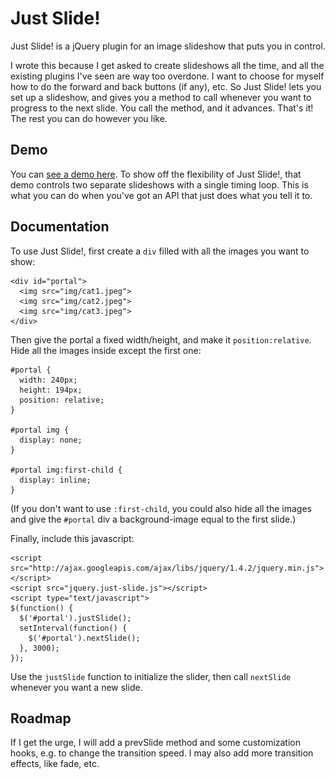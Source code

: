 # Just Slide!

Just Slide! is a jQuery plugin for an image slideshow that puts you in control.

I wrote this because I get asked to create slideshows all the time, and all the existing plugins I've seen are way too overdone. I want to choose for myself how to do the forward and back buttons (if any), etc. So Just Slide! lets you set up a slideshow, and gives you a method to call whenever you want to progress to the next slide. You call the method, and it advances. That's it! The rest you can do however you like.

## Demo

You can [see a demo here](http://pjungwir.github.com/just-slide/example.html). To show off the flexibility of Just Slide!, that demo controls two separate slideshows with a single timing loop. This is what you can do when you've got an API that just does what you tell it to.

## Documentation 

To use Just Slide!, first create a `div` filled with all the images you want to show:

    <div id="portal">
      <img src="img/cat1.jpeg">
      <img src="img/cat2.jpeg">
      <img src="img/cat3.jpeg">
    </div>

Then give the portal a fixed width/height, and make it `position:relative`.
Hide all the images inside except the first one:

    #portal {
      width: 240px;
      height: 194px;
      position: relative;
    }

    #portal img {
      display: none;
    }

    #portal img:first-child {
      display: inline;
    }

(If you don't want to use `:first-child`, you could also hide all the images and give the `#portal` div a background-image equal to the first slide.)

Finally, include this javascript:

    <script src="http://ajax.googleapis.com/ajax/libs/jquery/1.4.2/jquery.min.js"></script>
    <script src="jquery.just-slide.js"></script>
    <script type="text/javascript">
    $(function() {
      $('#portal').justSlide();
      setInterval(function() {
        $('#portal').nextSlide();
      }, 3000);
    });

Use the `justSlide` function to initialize the slider, then call `nextSlide` whenever you want a new slide.

## Roadmap

If I get the urge, I will add a prevSlide method and some customization hooks, e.g. to change the transition speed. I may also add more transition effects, like fade, etc.


